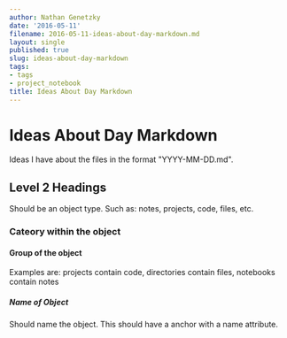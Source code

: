 ```yaml
---
author: Nathan Genetzky
date: '2016-05-11'
filename: 2016-05-11-ideas-about-day-markdown.md
layout: single
published: true
slug: ideas-about-day-markdown
tags:
- tags
- project_notebook
title: Ideas About Day Markdown
---
```


# Ideas About Day Markdown

Ideas I have about the files in the format "YYYY-MM-DD.md".

## Level 2 Headings

Should be an object type. Such as: notes, projects, code, files, etc.

### Cateory within the object

#### Group of the object
Examples are: projects contain code, directories contain files, notebooks
contain notes

##### Name of Object
Should name the object. This should have a anchor with a name attribute.